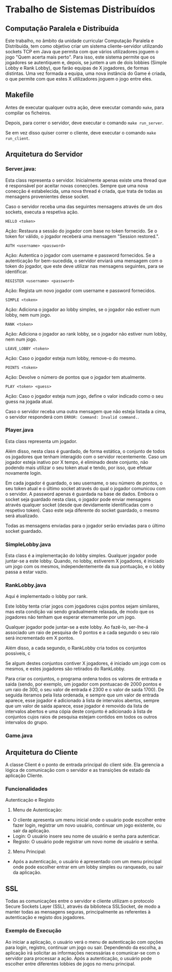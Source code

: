# Trabalho de Sistemas Distribuídos
## Computação Paralela e Distribuída

Este trabalho, no âmbito da unidade curricular Computação Paralela e Distribuída, tem como objetivo criar um sistema cliente-servidor utilizando sockets TCP em Java que permita com que vários utilizadores joguem o jogo "Quem acerta mais perto". Para isso, este sistema permite que os jogadores se autentiquem e, depois, se juntem a um de dois lobbies (Simple Lobby e Rank Lobby), que farão equipas de X jogadores, de formas distintas. Uma vez formada a equipa, uma nova instância do Game é criada, o que permite com que estes X utilizadores joguem o jogo entre eles.

## Makefile

Antes de executar qualquer outra ação, deve executar comando `make`, para compilar os ficheiros. 

Depois, para correr o servidor, deve executar o comando `make run_server`. 

Se em vez disso quiser correr o cliente, deve executar o comando `make run_client`.

## Arquitetura do Servidor

### Server.java:

Esta class representa o servidor. Inicialmente apenas existe uma thread que é responsável por aceitar novas conecções. Sempre que uma nova conecção é estabelecida, uma nova thread é criada, que trata de todas as mensagens provenientes desse socket.

Caso o servidor receba uma das seguintes mensagens através de um dos sockets, executa a respetiva ação.

`HELLO <token>`

Ação: Restaura a sessão do jogador com base no token fornecido. Se o token for válido, o jogador receberá uma mensagem "Session restored.".

`AUTH <username> <password>`

Ação: Autentica o jogador com username e password fornecidos. Se a autenticação for bem-sucedida, o servidor enviará uma mensagem com o token do jogador, que este deve utilizar nas mensagens seguintes, para se identificar.

`REGISTER <username> <password>`

Ação: Regista um novo jogador com username e password fornecidos.

`SIMPLE <token>`

Ação: Adiciona o jogador ao lobby simples, se o jogador não estiver num lobby, nem num jogo.

`RANK <token>`

Ação: Adiciona o jogador ao rank lobby, se o jogador não estiver num lobby, nem num jogo.

`LEAVE_LOBBY <token>`

Ação: Caso o jogador esteja num lobby, remove-o do mesmo.

`POINTS <token>`

Ação: Devolve o número de pontos que o jogador tem atualmente.

`PLAY <token> <guess>`

Ação: Caso o jogador esteja num jogo, define o valor indicado como o seu guess na jogada atual.

Caso o servidor receba uma outra mensagem que não esteja listada a cima, o servidor responderá com `ERROR: Command: Invalid command.`.

### Player.java

Esta class representa um jogador. 

Além disso, nesta class é guardado, de forma estática, o conjunto de todos os jogadores que tenham interagido com o servidor recentemente. Caso um jogador esteja inativo por X tempo, é eliminado deste conjunto, não podendo mais utilizar o seu token atual e tendo, por isso, que efetuar novamente login.

Em cada jogador é guardado, o seu username, o seu número de pontos, o seu token atual e o último socket através do qual o jogador comunicou com o servidor. A password apenas é guardada na base de dados.
Embora o socket seja guardado nesta class, o jogador pode enviar mensagens através qualquer socket (desde que devidamente identificadas com o respetivo token). Caso este seja diferente do socket guardado, o mesmo será atualizado.

Todas as mensagens enviadas para o jogador serão enviadas para o último socket guardado.

### SimpleLobby.java

Esta class é a implementação do lobby simples. 
Qualquer jogador pode juntar-se a este lobby. Quando, no lobby, estiverem X jogadores, é iniciado um jogo com os mesmos, independentemente da sua pontuação, e o lobby passa a estar vazio.

### RankLobby.java

Aqui é implementado o lobby por rank. 

Este lobby tenta criar jogos com jogadores cujos pontos sejam similares, mas esta condição vai sendo gradualmente relaxada, de modo que os jogadores não tenham que esperar eternamente por um jogo. 

Qualquer jogador pode juntar-se a este lobby. Ao fazê-lo, ser-lhe-á associado um raio de pesquisa de 0 pontos e a cada segundo o seu raio será incrementado em X pontos. 

Além disso, a cada segundo, o RankLobby cria todos os conjuntos possiveis, c

Se algum destes conjuntos contiver X jogadores, é iniciado um jogo com os mesmos, e estes jogadores são retirados do RankLobby.

Para criar os conjuntos, o programa ordena todos os valores de entrada e saida (sendo, por exemplo, um jogador com pontuacao de 2000 pontos e um raio de 300, o seu valor de entrada é 2300 e o valor de saida 1700). De seguida iteramos pela lista ordenada, e sempre que um valor de entrada aparece, esse jogador é adicionado à lista de intervalos abertos, sempre que um valor de saida aparece, esse jogador é removido da lista de intervalos abertos e uma cópia deste conjunto é adicionado à lista de conjuntos cujos raios de pesquisa estejam contidos em todos os outros intervalos do grupo.

### Game.java

## Arquitetura do Cliente

A classe Client é o ponto de entrada principal do client side. Ela gerencia a lógica de comunicação com o servidor e as transições de estado da aplicação Cliente. 
### Funcionalidades
Autenticação e Registo

1. Menu de Autenticação: 
 - O cliente apresenta um menu inicial onde o usuário pode escolher entre fazer login, registrar um novo usuário, continuar um jogo existente, ou sair da aplicação.
 - Login: O usuário insere seu nome de usuário e senha para autenticar.
- Registo: O usuário pode registrar um novo nome de usuário e senha.
2. Menu Principal:
 - Após a autenticação, o usuário é apresentado com um menu principal onde pode escolher entrar em um lobby simples ou ranqueado, ou sair da aplicação.
 
## SSL

Todas as comunicações entre o servidor e cliente utilizam o protocolo Secure Sockets Layer (SSL), através da biblioteca SSLSocket, de modo a manter todas as mensagens seguras, principalmente as referentes à autenticação e registo dos jogadores.

### Exemplo de Execução
Ao iniciar a aplicação, o usuário verá o menu de autenticação com opções para login, registro, continuar um jogo ou sair. Dependendo da escolha, a aplicação irá solicitar as informações necessárias e comunicar-se com o servidor para processar a ação. Após a autenticação, o usuário pode escolher entre diferentes lobbies de jogos no menu principal.

